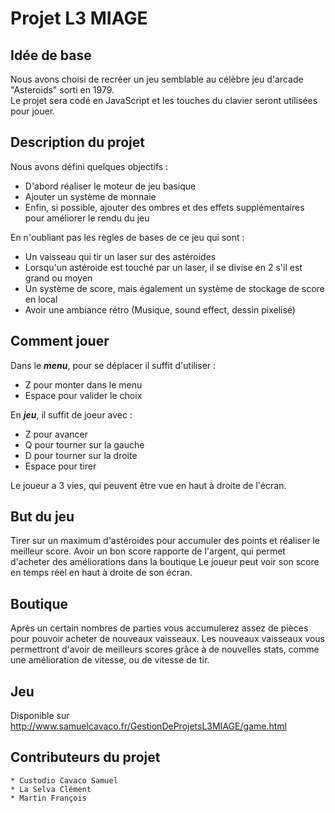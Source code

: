 # Projet L3 MIAGE

## Idée de base

Nous avons choisi de recréer un jeu semblable au célèbre jeu d'arcade "Asteroids" sorti en 1979.  
Le projet sera codé en JavaScript et les touches du clavier seront utilisées pour jouer.

## Description du projet

Nous avons défini quelques objectifs :
* D'abord réaliser le moteur de jeu basique
* Ajouter un système de monnaie
* Enfin, si possible, ajouter des ombres et des effets supplémentaires pour améliorer le rendu du jeu

En n'oubliant pas les règles de bases de ce jeu qui sont :

* Un vaisseau qui tir un laser sur des astéroides
* Lorsqu'un astéroide est touché par un laser, il se divise en 2 s'il est grand ou moyen
* Un système de score, mais également un système de stockage de score en local
* Avoir une ambiance rétro (Musique, sound effect, dessin pixelisé)

## Comment jouer 

Dans le ***menu***, pour se déplacer il suffit d'utiliser :

* Z pour monter dans le menu
* Espace pour valider le choix

En ***jeu***, il suffit de joeur avec :

* Z pour avancer
* Q pour tourner sur la gauche
* D pour tourner sur la droite
* Espace pour tirer

Le joueur a 3 vies, qui peuvent être vue en haut à droite de l'écran.

## But du jeu

Tirer sur un maximum d'astéroides pour accumuler des points et réaliser le meilleur score.
Avoir un bon score rapporte de l'argent, qui permet d'acheter des améliorations dans la boutique
Le joueur peut voir son score en temps réel en haut à droite de son écran.

## Boutique

Après un certain nombres de parties vous accumulerez assez de pièces pour pouvoir acheter de nouveaux vaisseaux.
Les nouveaux vaisseaux vous permettront d'avoir de meilleurs scores grâce à de nouvelles stats, comme une amélioration de vitesse, ou de vitesse de tir.

## Jeu 

Disponible sur http://www.samuelcavaco.fr/GestionDeProjetsL3MIAGE/game.html

## Contributeurs du projet

    * Custodio Cavaco Samuel
    * La Selva Clément
    * Martin François
